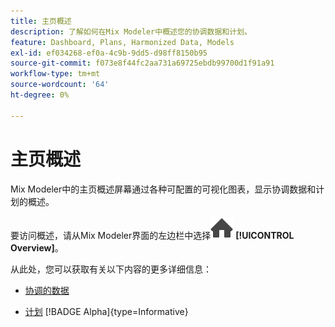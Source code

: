 ```yaml
---
title: 主页概述
description: 了解如何在Mix Modeler中概述您的协调数据和计划。
feature: Dashboard, Plans, Harmonized Data, Models
exl-id: ef034268-ef0a-4c9b-9dd5-d98ff8150b95
source-git-commit: f073e8f44fc2aa731a69725ebdb99700d1f91a91
workflow-type: tm+mt
source-wordcount: '64'
ht-degree: 0%

---
```


# 主页概述


Mix Modeler中的主页概述屏幕通过各种可配置的可视化图表，显示协调数据和计划的概述。

要访问概述，请从Mix Modeler界面的左边栏中选择![主页](/help/assets/icons/Home.svg) **[!UICONTROL Overview]**。

从此处，您可以获取有关以下内容的更多详细信息：

* [协调的数据](harmonized-data.md)

* [计划](plans.md) [!BADGE Alpha]{type=Informative}
